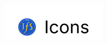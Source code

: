 <p align="center">
    <a href="https://jfstech.uk" target="_blank">
    <picture>
      <source media="(prefers-color-scheme: dark)" srcset="https://raw.githubusercontent.com/JFS-Tech/icons/HEAD/.github/logo-dark.svg">
      <source media="(prefers-color-scheme: light)" srcset="https://raw.githubusercontent.com/JFS-Tech/icons/HEAD/.github/logo-light.svg">
      <img alt="JFS-Tech icons" width="315" height="117" style="max-width: 100%" src="https://raw.githubusercontent.com/JFS-Tech/icons/HEAD/.github/logo-light.svg">
    </picture>
    </a>
</p>